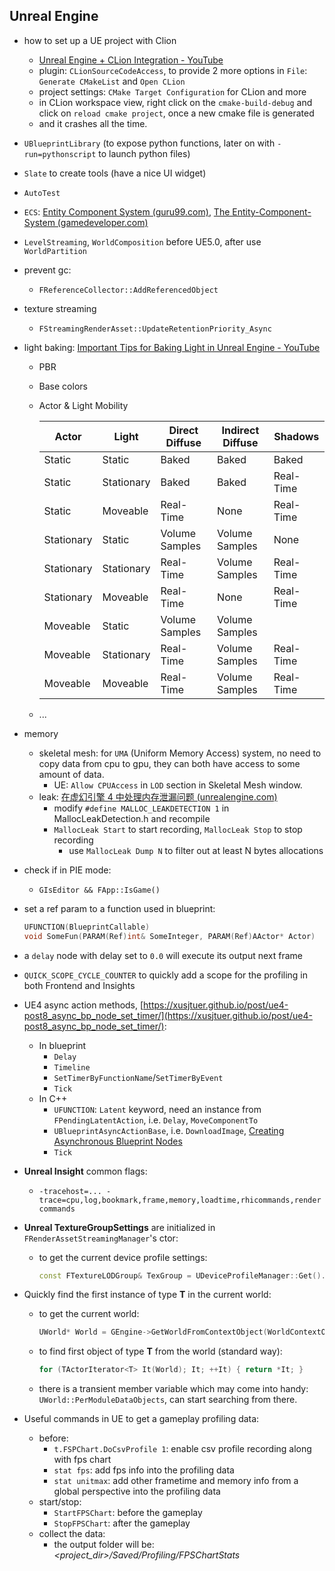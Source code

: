 ## Unreal Engine

- how to set up a UE project with Clion

  - [Unreal Engine + CLion Integration - YouTube](https://www.youtube.com/watch?v=VjeYOceslZE)
  - plugin: `CLionSourceCodeAccess`, to provide 2 more options in `File`: `Generate CMakeList` and `Open CLion`
  - project settings: `CMake Target Configuration` for CLion and more
  - in CLion workspace view, right click on the `cmake-build-debug` and click on `reload cmake project`, once a new cmake file is generated
  - and it crashes all the time.
- `UBlueprintLibrary` (to expose python functions, later on with `-run=pythonscript` to launch python files)
- `Slate` to create tools (have a nice UI widget)
- `AutoTest`
- `ECS`: [Entity Component System (guru99.com)](https://www.guru99.com/entity-component-system.html), [The Entity-Component-System (gamedeveloper.com)](https://www.gamedeveloper.com/design/the-entity-component-system---an-awesome-game-design-pattern-in-c-part-1-)
- `LevelStreaming`, `WorldComposition` before UE5.0, after use `WorldPartition` 
- prevent gc:

  - `FReferenceCollector::AddReferencedObject`
- texture streaming

  - `FStreamingRenderAsset::UpdateRetentionPriority_Async`
- light baking: [Important Tips for Baking Light in Unreal Engine - YouTube](https://www.youtube.com/watch?v=fbSEY-QjM4g)

  - PBR
  - Base colors
  - Actor & Light Mobility

    | Actor      | Light      | Direct Diffuse | Indirect Diffuse | Shadows   |
    | ---------- | ---------- | -------------- | ---------------- | --------- |
    | Static     | Static     | Baked          | Baked            | Baked     |
    | Static     | Stationary | Baked          | Baked            | Real-Time |
    | Static     | Moveable   | Real-Time      | None             | Real-Time |
    | Stationary | Static     | Volume Samples | Volume Samples   | None      |
    | Stationary | Stationary | Real-Time      | Volume Samples   | Real-Time |
    | Stationary | Moveable   | Real-Time      | None             | Real-Time |
    | Moveable   | Static     | Volume Samples | Volume Samples   |           |
    | Moveable   | Stationary | Real-Time      | Volume Samples   | Real-Time |
    | Moveable   | Moveable   | Real-Time      | Volume Samples   | Real-Time |

  - ...
- memory

  - skeletal mesh: for `UMA` (Uniform Memory Access) system, no need to copy data from cpu to gpu, they can both have access to some amount of data.
    - UE: `Allow CPUAccess` in `LOD` section in Skeletal Mesh window.
  - leak: [在虚幻引擎 4 中处理内存泄漏问题 (unrealengine.com)](https://www.unrealengine.com/zh-CN/tech-blog/dealing-with-memory-leaks-in-ue4)
    - modify `#define MALLOC_LEAKDETECTION 1` in MallocLeakDetection.h and recompile
    - `MallocLeak Start` to start recording, `MallocLeak Stop` to stop recording
      - use `MallocLeak Dump N` to filter out at least N bytes allocations
- check if in PIE mode:

  -  `GIsEditor && FApp::IsGame()`
- set a ref param to a function used in blueprint:

  ```c++
  UFUNCTION(BlueprintCallable)
  void SomeFun(PARAM(Ref)int& SomeInteger, PARAM(Ref)AActor* Actor)
  ```
- a `delay` node with delay set to `0.0` will execute its output next frame
- `QUICK_SCOPE_CYCLE_COUNTER` to quickly add a scope for the profiling in both Frontend and Insights
- UE4 async action methods, [https://xusjtuer.github.io/post/ue4-post8_async_bp_node_set_timer/](https://xusjtuer.github.io/post/ue4-post8_async_bp_node_set_timer/):

  - In blueprint
    - `Delay`
    - `Timeline`
    - `SetTimerByFunctionName`/`SetTimerByEvent`
    - `Tick`
  - In C++
    - `UFUNCTION`: `Latent` keyword, need an instance from `FPendingLatentAction`, i.e. `Delay`, `MoveComponentTo`
    - `UBlueprintAsyncActionBase`, i.e. `DownloadImage`, [Creating Asynchronous Blueprint Nodes](https://nerivec.github.io/old-ue4-wiki/pages/creating-asynchronous-blueprint-nodes.html)
    - `Tick`
- **Unreal Insight** common flags: 

  - `-tracehost=... -trace=cpu,log,bookmark,frame,memory,loadtime,rhicommands,rendercommands`
  
- **Unreal TextureGroupSettings** are initialized in `FRenderAssetStreamingManager`'s ctor:

  - to get the current device profile settings:

    ```c++
    const FTextureLODGroup& TexGroup = UDeviceProfileManager::Get().GetActiveProfile()->GetTextureLODSettings()->GetTextureLODGroup(TextureGroup(LODGroup));
    ```

- Quickly find the first instance of type **T** in the current world:

  - to get the current world: 

    ```c++
    UWorld* World = GEngine->GetWorldFromContextObject(WorldContextObject, EGetWorldErrorMode::LogAndReturnNull);
    ```

  - to find first object of type **T** from the world (standard way):
  
    ```c++
    for (TActorIterator<T> It(World); It; ++It) { return *It; }
    ```
  
  -  there is a transient member variable which may come into handy: `UWorld::PerModuleDataObjects`, can start searching from there.
  
- Useful commands in UE to get a gameplay profiling data:

  - before: 
    - `t.FSPChart.DoCsvProfile 1`: enable csv profile recording along with fps chart
    - `stat fps`: add fps info into the profiling data
    - `stat unitmax`: add other frametime and memory info from a global perspective into the profiling data
  - start/stop:
    - `StartFPSChart`: before the gameplay
    - `StopFPSChart`: after the gameplay
  - collect the data:
    - the output folder will be: *<project_dir>/Saved/Profiling/FPSChartStats*
